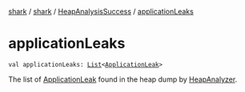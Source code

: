 [shark](../../index.md) / [shark](../index.md) / [HeapAnalysisSuccess](index.md) / [applicationLeaks](./application-leaks.md)

# applicationLeaks

`val applicationLeaks: `[`List`](https://kotlinlang.org/api/latest/jvm/stdlib/kotlin.collections/-list/index.html)`<`[`ApplicationLeak`](../-application-leak/index.md)`>`

The list of [ApplicationLeak](../-application-leak/index.md) found in the heap dump by [HeapAnalyzer](../-heap-analyzer/index.md).

